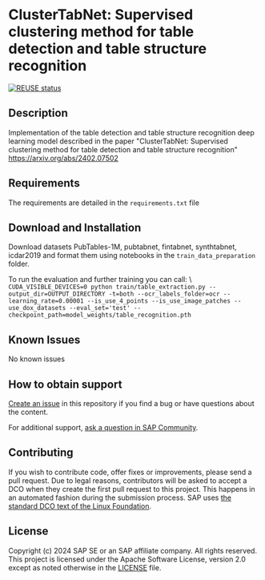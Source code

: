 # ClusterTabNet: Supervised clustering method for table detection and table structure recognition
[![REUSE status](https://api.reuse.software/badge/github.com/SAP-samples/clustertabnet)](https://api.reuse.software/info/github.com/SAP-samples/clustertabnet)

## Description
Implementation of the table detection and table structure recognition deep learning model described in the paper "ClusterTabNet: Supervised clustering method for table detection and table structure recognition" https://arxiv.org/abs/2402.07502

## Requirements
The requirements are detailed in the `requirements.txt` file

## Download and Installation
Download datasets PubTables-1M, pubtabnet, fintabnet, synthtabnet, icdar2019 and format them using notebooks in the `train_data_preparation` folder.

To run the evaluation and further training you can call: \\
```CUDA_VISIBLE_DEVICES=0 python train/table_extraction.py --output_dir=OUTPUT_DIRECTORY -t=both --ocr_labels_folder=ocr --learning_rate=0.00001 --is_use_4_points --is_use_image_patches --use_dox_datasets --eval_set='test' --checkpoint_path=model_weights/table_recognition.pth```

## Known Issues
No known issues

## How to obtain support
[Create an issue](https://github.com/SAP-samples/<repository-name>/issues) in this repository if you find a bug or have questions about the content.

For additional support, [ask a question in SAP Community](https://answers.sap.com/questions/ask.html).

## Contributing
If you wish to contribute code, offer fixes or improvements, please send a pull request. Due to legal reasons, contributors will be asked to accept a DCO when they create the first pull request to this project. This happens in an automated fashion during the submission process. SAP uses [the standard DCO text of the Linux Foundation](https://developercertificate.org/).

## License
Copyright (c) 2024 SAP SE or an SAP affiliate company. All rights reserved. This project is licensed under the Apache Software License, version 2.0 except as noted otherwise in the [LICENSE](LICENSE) file.
